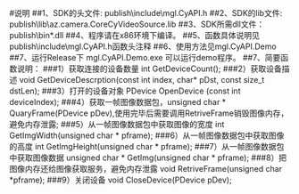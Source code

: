 ﻿#说明
##1、SDK的头文件:    publish\include\mgl.CyAPI.h 
##2、SDK的lib文件:   publish\lib\az.camera.CoreCyVideoSource.lib
##3、SDK所需dll文件：publish\bin\*.dll
##4、程序请在x86环境下编译。
##5、函数具体说明见publish\include\mgl.CyAPI.h函数头注释
##6、使用方法见mgl.CyAPI.Demo
##7、运行Release下 mgl.CyAPI.Demo.exe 可以运行demo程序。
##7、简要函数说明：
  ###1）获取连接的设备数量 int GetDeviceCount();
  ###2）获取设备描述 void GetDeviceDescrption(const int index, char* pDst, const size_t dstLen);
  ###3）打开的设备对象 PDevice OpenDevice (const int deviceIndex);
  ###4）获取一帧图像数据包，unsigned char * QuaryFrame(PDevice pDev),使用完毕后需要调用RetriveFrame销毁图像内存，避免内存泄露;
  ###5）从一帧图像数据包中获取图像的宽度 int GetImgWidth(unsigned char * pframe);
  ###6）从一帧图像数据包中获取图像的高度 int GetImgHeight(unsigned char * pframe);
  ###7）从一帧图像数据包中获取图像数据 unsigned char * GetImg(unsigned char * pframe);
  ###8）把图像内存还给图像获取服务，避免内存泄露 void RetriveFrame(unsigned char *pframe);
  ###9）关闭设备 void CloseDevice(PDevice pDev);


